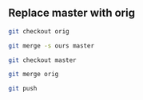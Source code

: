 
## Replace master with orig

```bash
git checkout orig

git merge -s ours master

git checkout master

git merge orig

git push
```
